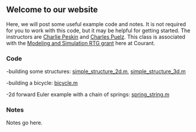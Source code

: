 ## Welcome to our website

Here, we will post some useful example code and notes.  It is not required for you to work with this code, but it may be helpful for getting started.  The instructors are [Charlie Peskin](https://www.math.nyu.edu/faculty/peskin/) and [Charles Puelz](https://cpuelz.github.io/).  This class is associated with the [Modeling and Simulation RTG grant](https://math.nyu.edu/dynamic/research/pages/research-and-training-group-mathematical-modeling-and-simulation/) here at Courant.

### Code

-building some structures: [simple_structure_2d.m](simple_structure_2d.m), [simple_structure_3d.m](simple_structure_3d.m)

-building a bicycle: [bicycle.m](bicycle.m)

-2d forward Euler example with a chain of springs: [spring_string.m](spring_string.m)

### Notes

Notes go here.
